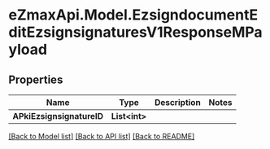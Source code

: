 
# eZmaxApi.Model.EzsigndocumentEditEzsignsignaturesV1ResponseMPayload

## Properties

Name | Type | Description | Notes
------------ | ------------- | ------------- | -------------
**APkiEzsignsignatureID** | **List&lt;int&gt;** |  | 

[[Back to Model list]](../README.md#documentation-for-models)
[[Back to API list]](../README.md#documentation-for-api-endpoints)
[[Back to README]](../README.md)

